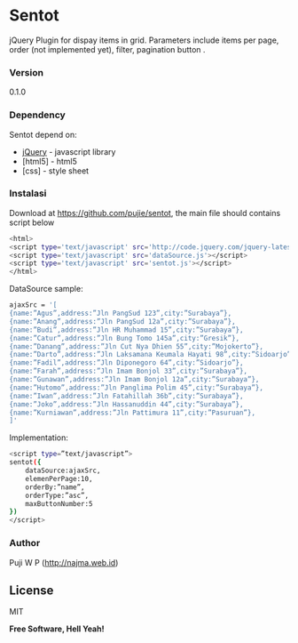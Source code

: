 # Sentot

jQuery Plugin for dispay items in grid. Parameters include items per page, order (not implemented yet), filter, pagination button .


### Version
0.1.0

### Dependency

Sentot depend on:

* [jQuery] - javascript library
* [html5] - html5
* [css] - style sheet

### Instalasi

Download at https://github.com/pujie/sentot, the main file should contains script below

```sh
<html>
<script type='text/javascript' src='http://code.jquery.com/jquery-latest.js'></script>
<script type='text/javascript' src='dataSource.js'></script>
<script type='text/javascript' src='sentot.js'></script>
</html>
```

DataSource sample:
```sh
ajaxSrc = '[
{name:”Agus”,address:”Jln PangSud 123”,city:”Surabaya”},
{name:”Anang”,address:”Jln PangSud 12a”,city:”Surabaya”},
{name:”Budi”,address:”Jln HR Muhammad 15”,city:”Surabaya”},
{name:”Catur”,address:”Jln Bung Tomo 145a”,city:”Gresik”},
{name:”Danang”,address:”Jln Cut Nya Dhien 55”,city:”Mojokerto”},
{name:”Darto”,address:”Jln Laksamana Keumala Hayati 98”,city:”Sidoarjo”},
{name:”Fadil”,address:”Jln Diponegoro 64”,city:”Sidoarjo”},
{name:”Farah”,address:”Jln Imam Bonjol 33”,city:”Surabaya”},
{name:”Gunawan”,address:”Jln Imam Bonjol 12a”,city:”Surabaya”},
{name:”Hutomo”,address:”Jln Panglima Polim 45”,city:”Surabaya”},
{name:”Iwan”,address:”Jln Fatahillah 36b”,city:”Surabaya”},
{name:”Joko”,address:”Jln Hassanuddin 44”,city:”Surabaya”},
{name:”Kurniawan”,address:”Jln Pattimura 11”,city:”Pasuruan”},
]'
```

Implementation:
```sh
<script type=”text/javascript”>
sentot({
	dataSource:ajaxSrc,
	elemenPerPage:10,
	orderBy:”name”,
	orderType:”asc”,
	maxButtonNumber:5
})
</script>
```

### Author
Puji W P (http://najma.web.id)



License
----

MIT


**Free Software, Hell Yeah!**

[//]: # (These are reference links used in the body of this note and get stripped out when the markdown processor does its job. There is no need to format nicely because it shouldn't be seen. Thanks SO - http://stackoverflow.com/questions/4823468/store-comments-in-markdown-syntax)


   [dill]: <https://github.com/joemccann/dillinger>
   [git-repo-url]: <https://github.com/joemccann/dillinger.git>
   [john gruber]: <http://daringfireball.net>
   [@thomasfuchs]: <http://twitter.com/thomasfuchs>
   [df1]: <http://daringfireball.net/projects/markdown/>
   [marked]: <https://github.com/chjj/marked>
   [Ace Editor]: <http://ace.ajax.org>
   [node.js]: <http://nodejs.org>
   [Twitter Bootstrap]: <http://twitter.github.com/bootstrap/>
   [keymaster.js]: <https://github.com/madrobby/keymaster>
   [jQuery]: <http://jquery.com>
   [@tjholowaychuk]: <http://twitter.com/tjholowaychuk>
   [express]: <http://expressjs.com>
   [AngularJS]: <http://angularjs.org>
   [Gulp]: <http://gulpjs.com>
   
   [PlDb]: <https://github.com/joemccann/dillinger/tree/master/plugins/dropbox/README.md>
   [PlGh]:  <https://github.com/joemccann/dillinger/tree/master/plugins/github/README.md>
   [PlGd]: <https://github.com/joemccann/dillinger/tree/master/plugins/googledrive/README.md>
   [PlOd]: <https://github.com/joemccann/dillinger/tree/master/plugins/onedrive/README.md>


